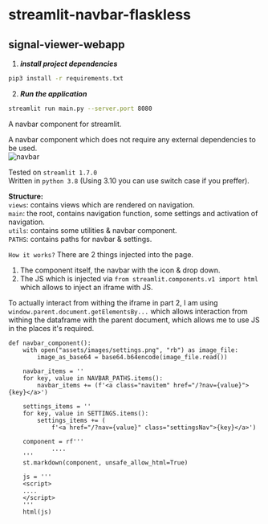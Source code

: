 # streamlit-navbar-flaskless


## signal-viewer-webapp
1. **_install project dependencies_**
```sh
pip3 install -r requirements.txt
```
2. **_Run the application_**
```sh
streamlit run main.py --server.port 8080
```

A navbar component for streamlit.

A navbar component which does not require any external dependencies to be used.  
![navbar](https://user-images.githubusercontent.com/44586585/158054199-95576e41-5541-43ff-b16e-2988172104e1.gif)

Tested on `streamlit 1.7.0`  
Written in `python 3.8` (Using 3.10 you can use switch case if you preffer).

**Structure:**  
`views`: contains views which are rendered on navigation.  
`main`: the root, contains navigation function, some settings and activation of navigation.  
`utils`: contains some utilities & navbar component.  
`PATHS`: contains paths for navbar & settings.  

`How it works?`
There are 2 things injected into the page.
1. The component itself, the navbar with the icon & drop down.
2. The JS which is injected via `from streamlit.components.v1 import html` which allows to inject an iframe with JS.

To actually interact from withing the iframe in part 2, I am using `window.parent.document.getElementsBy...` which allows interaction from withing the dataframe with the parent document, which allows me to use JS in the places it's required.

```
def navbar_component():
    with open("assets/images/settings.png", "rb") as image_file:
        image_as_base64 = base64.b64encode(image_file.read())

    navbar_items = ''
    for key, value in NAVBAR_PATHS.items():
        navbar_items += (f'<a class="navitem" href="/?nav={value}">{key}</a>')

    settings_items = ''
    for key, value in SETTINGS.items():
        settings_items += (
            f'<a href="/?nav={value}" class="settingsNav">{key}</a>')

    component = rf'''
            ....
    '''
    st.markdown(component, unsafe_allow_html=True)
    
    js = '''
    <script>
    ....
    </script>
    '''
    html(js)

```
